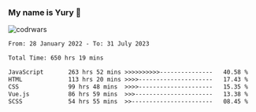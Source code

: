 ### My name is Yury 👋 
![codrwars](https://www.codewars.com/users/litury/badges/micro) 


<!--START_SECTION:waka-->

```txt
From: 28 January 2022 - To: 31 July 2023

Total Time: 650 hrs 19 mins

JavaScript       263 hrs 52 mins >>>>>>>>>>---------------   40.58 %
HTML             113 hrs 20 mins >>>>---------------------   17.43 %
CSS              99 hrs 48 mins  >>>>---------------------   15.35 %
Vue.js           86 hrs 59 mins  >>>----------------------   13.38 %
SCSS             54 hrs 55 mins  >>-----------------------   08.45 %
```

<!--END_SECTION:waka-->

